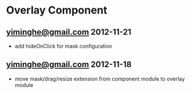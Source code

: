 # Overlay Component

## yiminghe@gmail.com 2012-11-21

 - add hideOnClick for mask configuration

## yiminghe@gmail.com 2012-11-18

 - move mask/drag/resize extension from component module to overlay module